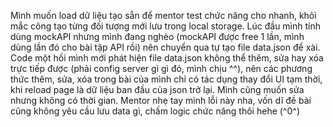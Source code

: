 Mình muốn load dữ liệu tạo sẵn để mentor test chức năng cho nhanh, khỏi mắc công tạo từng đối tượng mới lưu trong local storage. Lúc đầu mình tính dùng mockAPI nhưng mình đang nghèo (mockAPI được free 1 lần, mình dùng lần đó cho bài tập API rồi) nên chuyển qua tự tạo file data.json để xài. Code một hồi mình mới phát hiện file data.json không thể thêm, sửa hay xóa trực tiếp được (phải config server gì gì đó, mình chịu ^^), nên các phương thức thêm, sửa, xóa trong bài của mình chỉ có tác dụng thay đổi UI tạm thời, khi reload page là dữ liệu ban đầu của json trở lại. Mình cũng muốn sửa nhưng không có thời gian. Mentor nhẹ tay mình lỗi này nha, vốn dĩ đề bài cũng không yêu cầu lưu data gì, chấm logic chức năng thôi hehe (^0^)